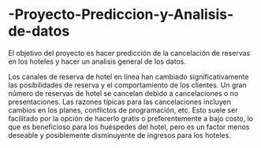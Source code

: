 # -Proyecto-Prediccion-y-Analisis-de-datos
El objetivo del proyecto es hacer predicción de la cancelación de reservas en los hoteles y hacer un analisis general de los datos.



Los canales de reserva de hotel en línea han cambiado significativamente las posibilidades de reserva y el comportamiento de los clientes. Un gran número de reservas de hotel se cancelan debido a cancelaciones o no presentaciones. Las razones típicas para las cancelaciones incluyen cambios en los planes, conflictos de programación, etc. Esto suele ser facilitado por la opción de hacerlo gratis o preferentemente a bajo costo, lo que es beneficioso para los huéspedes del hotel, pero es un factor menos deseable y posiblemente disminuyente de ingresos para los hoteles.
